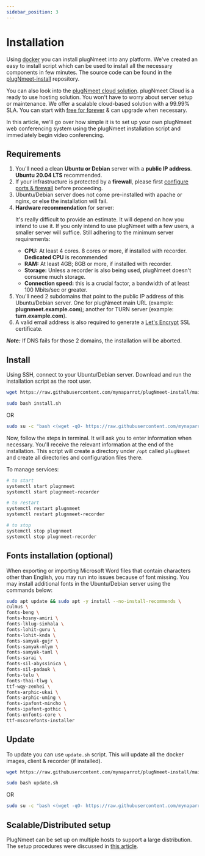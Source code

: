 ```yaml
---
sidebar_position: 3
---
```


# Installation

Using [docker](https://docs.docker.com/get-docker/) you can install plugNmeet into any platform. We've created an easy to install script which can be used to install all the necessary components in few minutes. The source code can be found in the [plugNmeet-install](https://github.com/mynaparrot/plugNmeet-install) repository.

You can also look into the [plugNmeet cloud solution](https://www.plugnmeet.cloud). plugNmeet Cloud is a ready to use hosting solution. You won't have to worry about server setup or maintenance. We offer a scalable cloud-based solution with a 99.99% SLA. You can start with [free for forever](https://www.plugnmeet.cloud/pricing) & can upgrade when necessary. 

In this article, we'll go over how simple it is to set up your own plugNmeet web conferencing system using the plugNmeet installation script and immediately begin video conferencing.

## Requirements

<ol>
<li> You'll need a clean <b>Ubuntu or Debian</b> server with a <b>public IP address</b>. <b>Ubuntu 20.04 LTS</b> recommended.</li>
<li> If your infrastructure is protected by a <b>firewall</b>, please first <a href="/docs/firewall">configure ports & firewall</a> before proceeding.</li>
<li> Ubuntu/Debian server does not come pre-installed with apache or nginx, or else the installation will fail.</li>
<li> <b>Hardware recommendation</b> for server:

It's really difficult to provide an estimate. It will depend on how you intend to use it. If you only intend to use plugNmeet with a few users, a smaller server will suffice. Still adhering to the minimum server requirements:
<ul>
<li> <b>CPU:</b> At least 4 cores. 8 cores or more, if installed with recorder. <b>Dedicated CPU</b> is recommended</li>
<li> <b>RAM:</b> At least 4GB; 8GB or more, if installed with recorder.</li>
<li> <b>Storage:</b> Unless a recorder is also being used, plugNmeet doesn't consume much storage. </li>
<li> <b>Connection speed:</b> this is a crucial factor, a bandwidth of at least 100 Mbits/sec or greater.</li>
</ul></li>

<li> You'll need 2 subdomains that point to the public IP address of this Ubuntu/Debian server. One for plugNmeet main URL (example: <b>plugnmeet.example.com</b>); another for TURN server (example: <b>turn.example.com</b>).</li>
<li> A valid email address is also required to
  generate a <a href="https://letsencrypt.org/">Let's Encrypt</a> SSL certificate.</li>

</ol>

**_Note:_** If DNS fails for those 2 domains, the installation will be aborted.

## Install

Using SSH, connect to your Ubuntu/Debian server. Download and run the installation script as the root user.

```bash
wget https://raw.githubusercontent.com/mynaparrot/plugNmeet-install/main/install.sh
```

```bash
sudo bash install.sh
```

OR

```bash
sudo su -c "bash <(wget -qO- https://raw.githubusercontent.com/mynaparrot/plugNmeet-install/main/install.sh)" root
```

Now, follow the steps in terminal. It will ask you to enter information when necessary. You'll receive the relevant
information at the end of the installation. This script will create a directory under `/opt` called `plugNmeet` and create all directories and configuration files there.

To manage services:

```bash
# to start
systemctl start plugnmeet
systemctl start plugnmeet-recorder

# to restart
systemctl restart plugnmeet
systemctl restart plugnmeet-recorder

# to stop
systemctl stop plugnmeet
systemctl stop plugnmeet-recorder
```

## Fonts installation (optional)

When exporting or importing Microsoft Word files that contain characters other than English, you may run into issues because of font missing. You may install additional fonts in the Ubuntu/Debian server using the commands below:

```bash
sudo apt update && sudo apt -y install --no-install-recommends \
culmus \
fonts-beng \
fonts-hosny-amiri \
fonts-lklug-sinhala \
fonts-lohit-guru \
fonts-lohit-knda \
fonts-samyak-gujr \
fonts-samyak-mlym \
fonts-samyak-taml \
fonts-sarai \
fonts-sil-abyssinica \
fonts-sil-padauk \
fonts-telu \
fonts-thai-tlwg \
ttf-wqy-zenhei \
fonts-arphic-ukai \
fonts-arphic-uming \
fonts-ipafont-mincho \
fonts-ipafont-gothic \
fonts-unfonts-core \
ttf-mscorefonts-installer
```

## Update

To update you can use `update.sh` script. This will update all the docker images, client & recorder (if installed).

```bash
wget https://raw.githubusercontent.com/mynaparrot/plugNmeet-install/main/update.sh
```

```bash
sudo bash update.sh
```

OR

```bash
sudo su -c "bash <(wget -qO- https://raw.githubusercontent.com/mynaparrot/plugNmeet-install/main/update.sh)" root
```

## Scalable/Distributed setup

PlugNmeet can be set up on multiple hosts to support a large distribution. The setup procedures were discussed in [this article](/docs/developer-guide/scalable-setup).
